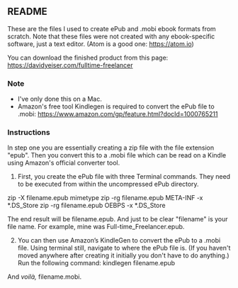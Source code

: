 ## README

These are the files I used to create ePub and .mobi ebook formats from scratch. Note that these files were not created with any ebook-specific software, just a text editor. (Atom is a good one: https://atom.io)

You can download the finished product from this page: 
https://davidyeiser.com/fulltime-freelancer


### Note

- I've only done this on a Mac.
- Amazon's free tool Kindlegen is required to convert the ePub file to .mobi: 
https://www.amazon.com/gp/feature.html?docId=1000765211


### Instructions

In step one you are essentially creating a zip file with the file extension "epub". Then you convert this to a .mobi file which can be read on a Kindle using Amazon's official converter tool.

1. First, you create the ePub file with three Terminal commands. They need to be executed from within the uncompressed ePub directory.

zip -X filename.epub mimetype 
zip -rg filename.epub META-INF -x \*.DS_Store 
zip -rg filename.epub OEBPS -x \*.DS_Store

The end result will be filename.epub. And just to be clear "filename" is your file name. For example, mine was Full-time_Freelancer.epub.

2. You can then use Amazon’s KindleGen to convert the ePub to a .mobi file. Using terminal still, navigate to where the ePub file is. (If you haven't moved anywhere after creating it initially you don't have to do anything.) Run the following command:
kindlegen filename.epub

And _voilà,_ filename.mobi.